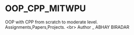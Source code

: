 # OOP_CPP_MITWPU
OOP with CPP from scratch to moderate level. Assignments,Papers,Projects.
<br\>
Author _ ABHAY BIRADAR
